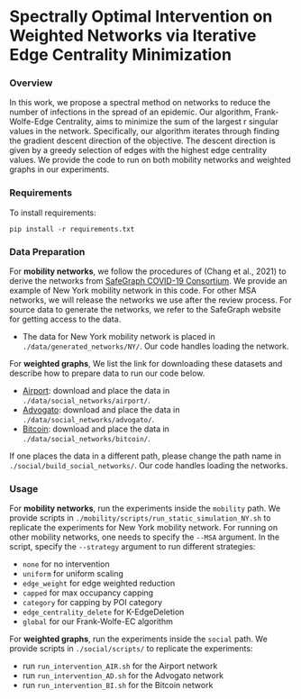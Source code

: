 # Spectrally Optimal Intervention on Weighted Networks via Iterative Edge Centrality Minimization

### Overview

In this work, we propose a spectral method on networks to reduce the number of infections in the spread of an epidemic. Our algorithm, Frank-Wolfe-Edge Centrality, aims to minimize the sum of the largest r singular values in the network. Specifically, our algorithm iterates through finding the gradient descent direction of the objective. The descent direction is given by a greedy selection of edges with the highest edge centrality values. We provide the code to run on both mobility networks and weighted graphs in our experiments.

### Requirements

To install requirements:

``` pip install -r requirements.txt ```

### Data Preparation

For **mobility networks**, we follow the procedures of (Chang et al., 2021) to derive the networks from [SafeGraph COVID-19 Consortium](https://www.safegraph.com/academics). We provide an example of New York mobility network in this code. For other MSA networks, we will release the networks we use after the review process. For source data to generate the networks, we refer to the SafeGraph website for getting access to the data.
- The data for New York mobility network is placed in `./data/generated_networks/NY/`. Our code handles loading the network.

For **weighted graphs**, We list the link for downloading these datasets and describe how to prepare data to run our code below.
- [Airport](http://opsahl.co.uk/tnet/datasets/openflights.txt): download and place the data in `./data/social_networks/airport/`. 
- [Advogato](https://downloads.skewed.de/mirror/konect.cc/files/download.tsv.advogato.tar.bz2): download and place the data in `./data/social_networks/advogato/`. 
- [Bitcoin](http://snap.stanford.edu/data/soc-sign-bitcoinalpha.html): download and place the data in `./data/social_networks/bitcoin/`. 

If one places the data in a different path, please change the path name in `./social/build_social_networks/`. Our code handles loading the networks.

### Usage

For **mobility networks**, run the experiments inside the `mobility` path. We provide scripts in `./mobility/scripts/run_static_simulation_NY.sh` to replicate the experiments for New York mobility network. For running on other mobility networks, one needs to specify the `--MSA` argument. In the script, specify the `--strategy` argument to run different strategies:
- `none` for no intervention
- `uniform` for uniform scaling
- `edge_weight` for edge weighted reduction
- `capped` for max occupancy capping
- `category` for capping by POI category
- `edge_centrality_delete` for K-EdgeDeletion
- `global` for our Frank-Wolfe-EC algorithm

For **weighted graphs**, run the experiments inside the `social` path. We provide scripts in `./social/scripts/` to replicate the experiments:
- run `run_intervention_AIR.sh` for the Airport network
- run `run_intervention_AD.sh` for the Advogato network
- run `run_intervention_BI.sh` for the Bitcoin network

